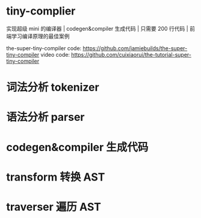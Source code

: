 # tiny-complier
实现超级 mini 的编译器 | codegen&amp;compiler 生成代码 | 只需要 200 行代码 | 前端学习编译原理的最佳案例



the-super-tiny-compiler code: https://github.com/jamiebuilds/the-super-tiny-compiler
video code: https://github.com/cuixiaorui/the-tutorial-super-tiny-compiler


# 词法分析 tokenizer

# 语法分析 parser


# codegen&compiler 生成代码

# transform 转换 AST 

# traverser 遍历 AST